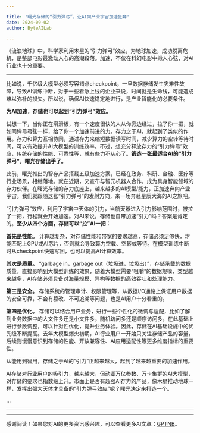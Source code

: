 ```yaml
---

title: '曙光存储的“引力弹弓”，让AI向产业宇宙加速狂奔'
date: 2024-09-02
author: ByteAILab

---
```


《流浪地球》中，科学家利用木星的“引力弹弓”效应，为地球加速，成功脱离危机，是整部电影最激动人心的高潮段落。加速，不仅在科幻电影中揪人心弦，对AI行业也十分重要。

---
比如说，千亿级大模型必须写容错点checkpoint，一旦数据存储发生灾难性故障，导致AI训练中断，对于一些着急上线的企业来说，时间就是生命线，可能造成难以弥补的损失。所以说，确保AI快速稳定地进行，是产业智能化的必要条件。

**为AI加速，存储也可以起到“引力弹弓”效应。**

试想一下，当你正在滑滑板，有一个速度很快的人从你旁边经过，拉了你一把，就如同弹弓弓弦一样，给了你一个加速前进的力。存力之于AI，就起到了类似的作用。存力和算力互相协同，通过存力来缩短数据读写时间，减少算力的空转等待时间，可以有效提升AI大模型的训练效率。不过，想充分释放存力的“引力弹弓”效应，传统存储的性能、可靠性等，就有些力不从心了。**锻造一张最适合AI的“引力弹弓”，曙光存储出手了。**

此前，曙光推出的智存产品搭载五级加速方案，已经在政务、科研、金融、医疗等行业场景，相继落地。就在近期，又宣布与智元机器人合作，成为具身智能领域的存力伙伴。在曙光存储的存力底座上，越来越多的AI模型/能力，正加速奔向产业宇宙。我们就跟随这张“引力弹弓”的发射方向，来一场奔赴星辰大海的AI之旅吧。

“引力弹弓”效应，利用了宇宙中天体的引力，当航天器进入引力影响范围时，被拉了一把，行程就会开始加速。对AI来说，存储也自带加速“引力”吗？答案是肯定的。**至少从四个方面，存储可以“拉”AI一把：**

**首先是性能。** 计算越复杂，对存储性能和带宽的要求越高，存储必须足够快，才能匹配上GPU或AI芯片，否则就会导致算力空载、空转或等待。在模型训练中断时从checkpoint快速写回，也可以提高AI计算效率。

**其次是质量。** “garbage in，garbage out（垃圾进，垃圾出）”，存储承载的数据质量，直接影响到大模型训练的效果，随着大模型需要“咀嚼”的数据规模、类型越来越多，AI存储必须具备对海量规模、异构等数据的高效吞吐和处理能力。

**第三是安全。** 存储系统的管理审计、权限管理等，从数据I/O通路上保证用户数据的安全可靠，不会有篡改、不可追溯等问题，也是AI用户十分看重的。

**第四是优化。** 存储可以结合用户业务，进行一些个性化的微调与适配，比如了解到业务数据中的大文件多还是小文件多，随机访问多还是顺序访问多，在此基础上进行参数调整，可以针对性优化，提升业务体验。因此，存储在AI基础设施中的优先级不断提高。去年大模型爆火初期，AI行业用户一开始只关注存储产品的容量，后续则慢慢意识到存储的性能、开放兼容性、AI应用适配性等更多维度指标的重要性。

从能用到智用，存储之于AI的“引力”正越来越大，起到了越来越重要的加速作用。

AI存储对行业用户的吸引力，越来越大，但动辄万亿参数、万卡集群的AI大模型，对存储的要求也指数级上升。市面上是否有超强AI存力的产品，像木星推动地球一样，发挥出强大天体才具备的“引力弹弓效应”呢？曙光决定来打造一个。

...

---
---
感谢阅读！如果您对AI的更多资讯感兴趣，可以查看更多AI文章：[GPTNB](https://gptnb.com)。